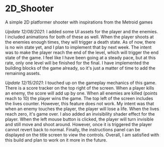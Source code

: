 # 2D_Shooter
A simple 2D platformer shooter with inspirations from the Metroid games

*Update 12/08/2021*:
I added some UI assets for the player and the enemies. I included animations for both of these as well. When the player shoots at the enemies enough times, they will trigger a death state. As of now, there is no win state yet, and I plan to implement that by next week. The intent was to make the player reach the end of the level, which will trigger the end state of the game. I feel like I have been going at a steady pace, but at this rate, only one level will be finished for the final. I have implemented the building blocks of the game already, so it's just a matter of time to add the remaining assets.

*Update 12/15/2021*:
I touched up on the gameplay mechanics of this game. There is a score tracker on the top right of the screen. When a player kills an enemy, the score will add up by one. When all enemies are killed (points reach to 10) the player wins the game. The top left of the screen includes the lives counter. However, this feature does not work. My intent was that when an enemy touches the player, the player will lose a life. When the lives reach zero, it's game over. I also added an invisibility shader effect for the player. When the left mouse button is clicked, the player will turn invisible and still move and shoot around. However, once it is triggered the player cannot revert back to normal. Finally, the instructions panel can be displayed on the title screen to view the controls. Overall, I am satisfied with this build and plan to work on it more in the future.
